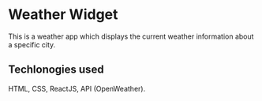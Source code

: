 # Weather Widget
This is a weather app which displays the current weather information about a specific city.

## Techlonogies used
HTML, CSS, ReactJS, API (OpenWeather).

